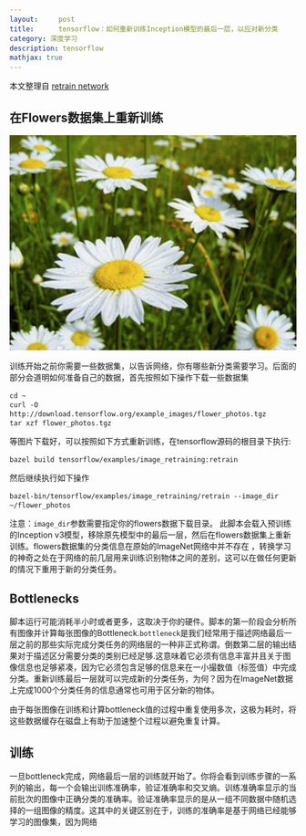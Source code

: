 ```yaml
---
layout:     post
title:      tensorflow：如何重新训练Inception模型的最后一层，以应对新分类
category: 深度学习
description: tensorflow
mathjax: true
---
```


本文整理自 [retrain network](https://www.tensorflow.org/versions/r0.10/how_tos/image_retraining/index.html)

## 在Flowers数据集上重新训练

![flowers数据集](/images/blog/retain_flowers.jpg)

训练开始之前你需要一些数据集，以告诉网络，你有哪些新分类需要学习。后面的部分会道明如何准备自己的数据，首先按照如下操作下载一些数据集

```
cd ~
curl -O http://download.tensorflow.org/example_images/flower_photos.tgz
tar xzf flower_photos.tgz
```
等图片下载好，可以按照如下方式重新训练，在tensorflow源码的根目录下执行:

```
bazel build tensorflow/examples/image_retraining:retrain
```
然后继续执行如下操作

```
bazel-bin/tensorflow/examples/image_retraining/retrain --image_dir ~/flower_photos
```
注意：`image_dir`参数需要指定你的flowers数据下载目录。
此脚本会载入预训练的Inception v3模型，移除原先模型中的最后一层，然后在flowers数据集上重新训练。flowers数据集的分类信息在原始的ImageNet网络中并不存在 ，转换学习的神奇之处在于网络的前几层用来训练识别物体之间的差别，这可以在做任何更新的情况下重用于新的分类任务。

## Bottlenecks

  脚本运行可能消耗半小时或者更多，这取决于你的硬件。脚本的第一阶段会分析所有图像并计算每张图像的Bottleneck.`bottleneck`是我们经常用于描述网络最后一层之前的那些实际完成分类任务的网络层的一种非正式称谓。倒数第二层的输出结果对于描述区分需要分类的类别已经足够.这意味着它必须有信息丰富并且关于图像信息也足够紧凑，因为它必须包含足够的信息来在一小撮数值（标签值）中完成分类。重新训练最后一层就可以完成新的分类任务，为何？因为在ImageNet数据上完成1000个分类任务的信息通常也可用于区分新的物体。

  由于每张图像在训练和计算bottleneck值的过程中重复使用多次，这极为耗时，将这些数据缓存在磁盘上有助于加速整个过程以避免重复计算。

## 训练

 一旦bottleneck完成，网络最后一层的训练就开始了。你将会看到训练步骤的一系列的输出，每一个会输出训练准确率，验证准确率和交叉熵。训练准确率显示的当前批次的图像中正确分类的准确率。验证准确率显示的是从一组不同数据中随机选择的一组图像的精度。这其中的关键区别在于，训练的准确率是基于网络已经能够学习的图像集，因为网络
